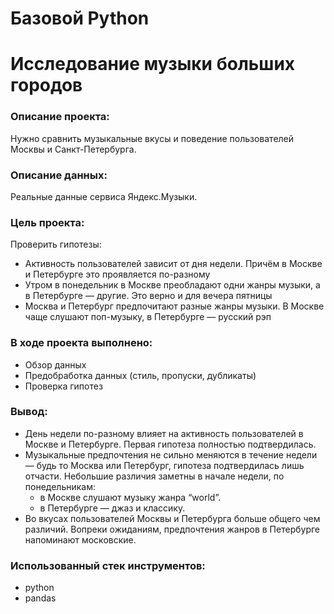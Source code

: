 # Базовой Python
# Исследование музыки больших городов
### Описание проекта:
Нужно сравнить музыкальные вкусы и поведение пользователей Москвы и Санкт-Петербурга.
### Описание данных:
Реальные данные сервиса Яндекс.Музыки.
### Цель проекта:
Проверить гипотезы: 
- Активность пользователей зависит от дня недели. Причём в Москве и Петербурге это проявляется по-разному
- Утром в понедельник в Москве преобладают одни жанры музыки, а в Петербурге — другие. Это верно и для вечера пятницы
- Москва и Петербург предпочитают разные жанры музыки. В Москве чаще слушают поп-музыку, в Петербурге — русский рэп
### В ходе проекта выполнено:
- Обзор данных
- Предобработка данных (стиль, пропуски, дубликаты)
- Проверка гипотез

### Вывод:
- День недели по-разному влияет на активность пользователей в Москве и Петербурге. Первая гипотеза полностью подтвердилась.
- Музыкальные предпочтения не сильно меняются в течение недели — будь то Москва или Петербург, гипотеза подтвердилась лишь отчасти. Небольшие различия заметны в начале недели, по понедельникам:
    - в Москве слушают музыку жанра “world”.
    - в Петербурге — джаз и классику.
- Во вкусах пользователей Москвы и Петербурга больше общего чем различий. Вопреки ожиданиям, предпочтения жанров в Петербурге напоминают московские.

### Использованный стек инструментов:
- python
- pandas
